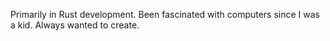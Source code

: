 Primarily in Rust development. Been fascinated with computers since I was a kid. Always wanted to create.
